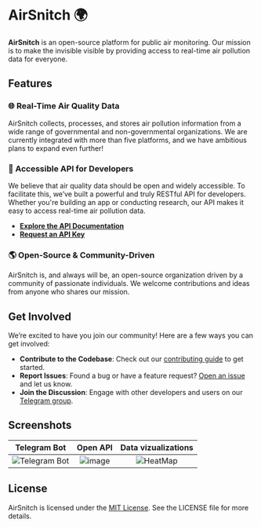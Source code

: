 # AirSnitch 🌍

**AirSnitch** is an open-source platform for public air monitoring. Our mission is to make the invisible visible by providing access to real-time air pollution data for everyone.

## Features

### 🌐 Real-Time Air Quality Data

AirSnitch collects, processes, and stores air pollution information from a wide range of governmental and non-governmental organizations. We are currently integrated with more than five platforms, and we have ambitious plans to expand even further!

### 📡 Accessible API for Developers

We believe that air quality data should be open and widely accessible. To facilitate this, we’ve built a powerful and truly RESTful API for developers. Whether you're building an app or conducting research, our API makes it easy to access real-time air pollution data.

- **[Explore the API Documentation](#)**  
- **[Request an API Key](#)**

### 🌎 Open-Source & Community-Driven

AirSnitch is, and always will be, an open-source organization driven by a community of passionate individuals. We welcome contributions and ideas from anyone who shares our mission.

## Get Involved

We’re excited to have you join our community! Here are a few ways you can get involved:

- **Contribute to the Codebase**: Check out our [contributing guide](#) to get started.
- **Report Issues**: Found a bug or have a feature request? [Open an issue](#) and let us know.
- **Join the Discussion**: Engage with other developers and users on our [Telegram group](#).

## Screenshots

| **Telegram Bot**   | **Open API** | **Data vizualizations** |
|:------------------:|:------------:|:-----------------------:|
| ![Telegram Bot](#) | ![image](https://github.com/user-attachments/assets/87f8ff1a-354f-44f4-a9d0-5db1bdd3f003) | ![HeatMap](https://github.com/user-attachments/assets/19829c62-4116-4ded-beb5-c94f3b175875)  |
                                                                                                             

## License

AirSnitch is licensed under the [MIT License](#). See the LICENSE file for more details.
